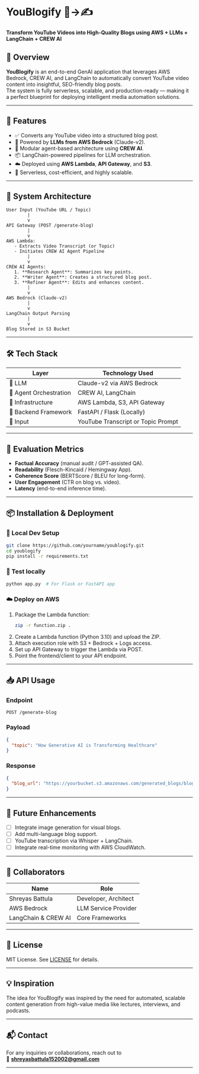 
# YouBlogify 🎥→✍️  
**Transform YouTube Videos into High-Quality Blogs using AWS + LLMs + LangChain + CREW AI**

## 🚀 Overview

**YouBlogify** is an end-to-end GenAI application that leverages AWS Bedrock, CREW AI, and LangChain to automatically convert YouTube video content into insightful, SEO-friendly blog posts.  
The system is fully serverless, scalable, and production-ready — making it a perfect blueprint for deploying intelligent media automation solutions.

---

## 🧠 Features

- ✅ Converts any YouTube video into a structured blog post.
- 🤖 Powered by **LLMs from AWS Bedrock** (Claude-v2).
- 🧩 Modular agent-based architecture using **CREW AI**.
- 📦 LangChain-powered pipelines for LLM orchestration.
- ☁️ Deployed using **AWS Lambda**, **API Gateway**, and **S3**.
- 🔐 Serverless, cost-efficient, and highly scalable.

---

## 📸 System Architecture

```
User Input (YouTube URL / Topic)
        |
        v
API Gateway (POST /generate-blog)
        |
        v
AWS Lambda:
   - Extracts Video Transcript (or Topic)
   - Initiates CREW AI Agent Pipeline
        |
        v
CREW AI Agents:
   1. **Research Agent**: Summarizes key points.
   2. **Writer Agent**: Creates a structured blog post.
   3. **Refiner Agent**: Edits and enhances content.
        |
        v
AWS Bedrock (Claude-v2)
        |
        v
LangChain Output Parsing
        |
        v
Blog Stored in S3 Bucket
```

---

## 🛠️ Tech Stack

| Layer               | Technology Used                             |
|---------------------|---------------------------------------------|
| 🧠 LLM               | Claude-v2 via AWS Bedrock                   |
| 🤖 Agent Orchestration | CREW AI, LangChain                        |
| 🧱 Infrastructure    | AWS Lambda, S3, API Gateway                 |
| 🔗 Backend Framework | FastAPI / Flask (Locally)                  |
| 🎥 Input             | YouTube Transcript or Topic Prompt         |

---

## 🧪 Evaluation Metrics

- **Factual Accuracy** (manual audit / GPT-assisted QA).
- **Readability** (Flesch-Kincaid / Hemingway App).
- **Coherence Score** (BERTScore / BLEU for long-form).
- **User Engagement** (CTR on blog vs. video).
- **Latency** (end-to-end inference time).

---

## 📦 Installation & Deployment

### 🔧 Local Dev Setup

```bash
git clone https://github.com/yourname/youblogify.git
cd youblogify
pip install -r requirements.txt
```

### 🧪 Test locally

```bash
python app.py  # For Flask or FastAPI app
```

### ☁️ Deploy on AWS

1. Package the Lambda function:
   ```bash
   zip -r function.zip .
   ```
2. Create a Lambda function (Python 3.10) and upload the ZIP.
3. Attach execution role with S3 + Bedrock + Logs access.
4. Set up API Gateway to trigger the Lambda via POST.
5. Point the frontend/client to your API endpoint.

---

## 📥 API Usage

### Endpoint

```
POST /generate-blog
```

### Payload

```json
{
  "topic": "How Generative AI is Transforming Healthcare"
}
```

### Response

```json
{
  "blog_url": "https://yourbucket.s3.amazonaws.com/generated_blogs/blog123.html"
}
```

---

## 📌 Future Enhancements

- [ ] Integrate image generation for visual blogs.
- [ ] Add multi-language blog support.
- [ ] YouTube transcription via Whisper + LangChain.
- [ ] Integrate real-time monitoring with AWS CloudWatch.

---

## 🤝 Collaborators

| Name         | Role                 |
|--------------|----------------------|
| Shreyas Battula | Developer, Architect |
| AWS Bedrock | LLM Service Provider |
| LangChain & CREW AI | Core Frameworks |

---

## 🧾 License

MIT License. See [LICENSE](LICENSE) for details.

---

## 💡 Inspiration

The idea for YouBlogify was inspired by the need for automated, scalable content generation from high-value media like lectures, interviews, and podcasts.

---

## 📬 Contact

For any inquiries or collaborations, reach out to  
📧 **shreyasbattula152002@gmail.com**  

---

